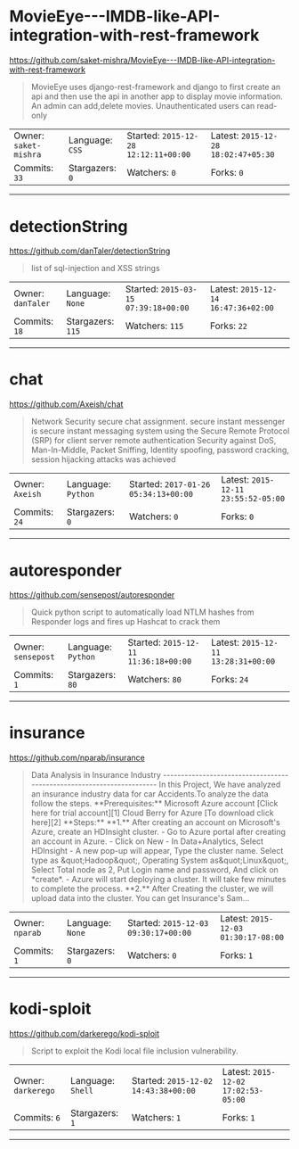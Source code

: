 # MovieEye---IMDB-like-API-integration-with-rest-framework

https://github.com/saket-mishra/MovieEye---IMDB-like-API-integration-with-rest-framework
<blockquote>
MovieEye uses django-rest-framework and django to first create an api and then use the api in another app to display movie information. An admin can add,delete movies. Unauthenticated users can read-only
</blockquote>

<table><tr>
<tr><td>Owner: <code>saket-mishra</code></td>
    <td>Language: <code>CSS</code></td>
    <td>Started: <code>2015-12-28 12:12:11+00:00</code></td>
    <td>Latest: <code>2015-12-28 18:02:47+05:30</code></td></tr>
<tr><td>Commits: <code>33</code></td>
    <td>Stargazers: <code>0</code></td>
    <td>Watchers: <code>0</code></td>
    <td>Forks: <code>0</code></td></tr>
</table>

---

# detectionString

https://github.com/danTaler/detectionString
<blockquote>
list of sql-injection and XSS strings
</blockquote>

<table><tr>
<tr><td>Owner: <code>danTaler</code></td>
    <td>Language: <code>None</code></td>
    <td>Started: <code>2015-03-15 07:39:18+00:00</code></td>
    <td>Latest: <code>2015-12-14 16:47:36+02:00</code></td></tr>
<tr><td>Commits: <code>18</code></td>
    <td>Stargazers: <code>115</code></td>
    <td>Watchers: <code>115</code></td>
    <td>Forks: <code>22</code></td></tr>
</table>

---

# chat

https://github.com/Axeish/chat
<blockquote>
Network Security secure chat assignment. secure instant messenger is secure instant messaging system using the Secure Remote Protocol (SRP) for client server remote authentication Security against DoS, Man-In-Middle, Packet Sniffing, Identity spoofing, password cracking, session hijacking attacks was achieved
</blockquote>

<table><tr>
<tr><td>Owner: <code>Axeish</code></td>
    <td>Language: <code>Python</code></td>
    <td>Started: <code>2017-01-26 05:34:13+00:00</code></td>
    <td>Latest: <code>2015-12-11 23:55:52-05:00</code></td></tr>
<tr><td>Commits: <code>24</code></td>
    <td>Stargazers: <code>0</code></td>
    <td>Watchers: <code>0</code></td>
    <td>Forks: <code>0</code></td></tr>
</table>

---

# autoresponder

https://github.com/sensepost/autoresponder
<blockquote>
Quick python script to automatically load NTLM hashes from Responder logs and fires up Hashcat to crack them 
</blockquote>

<table><tr>
<tr><td>Owner: <code>sensepost</code></td>
    <td>Language: <code>Python</code></td>
    <td>Started: <code>2015-12-11 11:36:18+00:00</code></td>
    <td>Latest: <code>2015-12-11 13:28:31+00:00</code></td></tr>
<tr><td>Commits: <code>1</code></td>
    <td>Stargazers: <code>80</code></td>
    <td>Watchers: <code>80</code></td>
    <td>Forks: <code>24</code></td></tr>
</table>

---

# insurance

https://github.com/nparab/insurance
<blockquote>
    Data Analysis in Insurance Industry -----------------------------------    -----------------------------------  In this Project, We have analyzed an insurance industry data for car Accidents.To analyze the data follow the steps.  **Prerequisites:**  Microsoft Azure account [Click here for trial account][1]  Cloud Berry for Azure [To download click here][2]   **Steps:**          **1.** After creating an account on     Microsoft's Azure, create     an HDInsight cluster.       - Go to Azure portal after creating an account in Azure.    - Click on New   - In Data+Analytics, Select HDInsight   - A new pop-up will appear, Type the cluster name. Select type as &amp;quot;Hadoop&amp;quot;, Operating  System as&amp;quot;Linux&amp;quot;, Select Total node as 2, Put Login name and password, And click on *create*.   - Azure will start deploying a cluster. It will take few minutes to complete the  process.     **2.**  After Creating the cluster, we  will upload data into the cluster. You can get Insurance's Sam...
</blockquote>

<table><tr>
<tr><td>Owner: <code>nparab</code></td>
    <td>Language: <code>None</code></td>
    <td>Started: <code>2015-12-03 09:30:17+00:00</code></td>
    <td>Latest: <code>2015-12-03 01:30:17-08:00</code></td></tr>
<tr><td>Commits: <code>1</code></td>
    <td>Stargazers: <code>0</code></td>
    <td>Watchers: <code>0</code></td>
    <td>Forks: <code>1</code></td></tr>
</table>

---

# kodi-sploit

https://github.com/darkerego/kodi-sploit
<blockquote>
Script to exploit the Kodi local file inclusion vulnerability.
</blockquote>

<table><tr>
<tr><td>Owner: <code>darkerego</code></td>
    <td>Language: <code>Shell</code></td>
    <td>Started: <code>2015-12-02 14:43:38+00:00</code></td>
    <td>Latest: <code>2015-12-02 17:02:53-05:00</code></td></tr>
<tr><td>Commits: <code>6</code></td>
    <td>Stargazers: <code>1</code></td>
    <td>Watchers: <code>1</code></td>
    <td>Forks: <code>1</code></td></tr>
</table>

---

